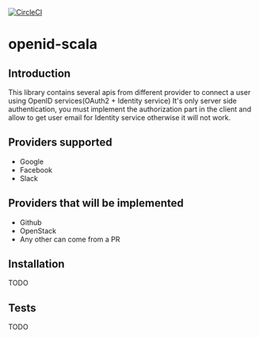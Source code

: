 [![CircleCI](https://circleci.com/gh/chaabaj/openid-scala/tree/master.svg?style=svg)](https://circleci.com/gh/chaabaj/openid-scala/tree/master)

# openid-scala

## Introduction

This library contains several apis from different provider to connect a user using OpenID services(OAuth2 + Identity service)
It's only server side authentication, you must implement the authorization part in the client and allow to get user email for Identity service otherwise it will not work.

## Providers supported

- Google
- Facebook
- Slack

## Providers that will be implemented

- Github
- OpenStack
- Any other can come from a PR

## Installation

TODO

## Tests

TODO
